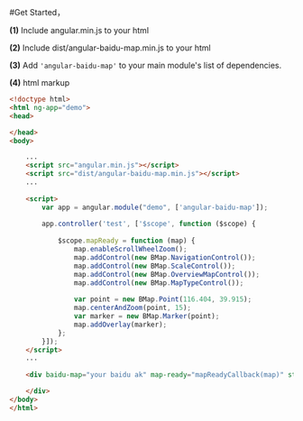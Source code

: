 #Get Started，

**(1)** Include angular.min.js to your html

**(2)** Include dist/angular-baidu-map.min.js to your html

**(3)** Add `'angular-baidu-map'` to your main module's list of dependencies.

**(4)** html markup

```html
<!doctype html>
<html ng-app="demo">
<head>

</head>
<body>

    ...
    <script src="angular.min.js"></script>
    <script src="dist/angular-baidu-map.min.js"></script>
    ...
    
    <script>
        var app = angular.module("demo", ['angular-baidu-map']);
        
        app.controller('test', ['$scope', function ($scope) {
        
            $scope.mapReady = function (map) {
                map.enableScrollWheelZoom();
                map.addControl(new BMap.NavigationControl());
                map.addControl(new BMap.ScaleControl());
                map.addControl(new BMap.OverviewMapControl());
                map.addControl(new BMap.MapTypeControl());
        
                var point = new BMap.Point(116.404, 39.915);
                map.centerAndZoom(point, 15);
                var marker = new BMap.Marker(point);
                map.addOverlay(marker);
            };
        }]);
    </script>
    ...
    
    <div baidu-map="your baidu ak" map-ready="mapReadyCallback(map)" style="height: 300px">

    </div>
</body>
</html>
```

